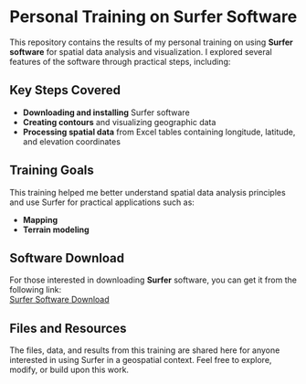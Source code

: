 # Personal Training on Surfer Software

This repository contains the results of my personal training on using **Surfer software** for spatial data analysis and visualization. I explored several features of the software through practical steps, including:

## Key Steps Covered

- **Downloading and installing** Surfer software
- **Creating contours** and visualizing geographic data
- **Processing spatial data** from Excel tables containing longitude, latitude, and elevation coordinates

## Training Goals

This training helped me better understand spatial data analysis principles and use Surfer for practical applications such as:

- **Mapping**
- **Terrain modeling**

## Software Download

For those interested in downloading **Surfer** software, you can get it from the following link:  
[Surfer Software Download](https://fr.freedownloadmanager.org/Windows-PC/Surfer-GRATUIT.html)

## Files and Resources

The files, data, and results from this training are shared here for anyone interested in using Surfer in a geospatial context. Feel free to explore, modify, or build upon this work.
